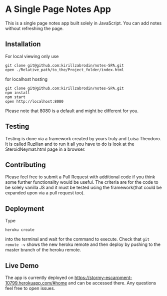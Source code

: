 # A Single Page Notes App
This is a single page notes app built solely in JavaScript. You can add notes without refreshing the page.

## Installation
For local viewing only use
```
git clone git@github.com:kirillzabrodin/notes-SPA.git
open ./Relative_path/to_the/Project_folder/index.html
```
for localhost hosting
```
git clone git@github.com:kirillzabrodin/notes-SPA.git
npm install
npm start
open http://localhost:8080
```
Please note that 8080 is a default and might be different for you.

## Testing

Testing is done via a framework created by yours truly and Luisa Theodoro. It is called Ruzilian and to run it all you have to do is look at the SteroidNeymat.html page in a browser.

## Contributing

Please feel free to submit a Pull Request with additional code if you think some further functionality would be useful. The criteria are for the code to be solely vanilla JS and it must be tested using the framework(that could be expanded upon via a pull request too).

## Deployment

Type
```
heroku create
```
into the terminal and wait for the command to execute. Check that ```git remote -v``` shows the new heroku remote and then deploy by pushing to the master branch of the heroku remote.

## Live Demo

The app is currently deployed on https://stormy-escarpment-10799.herokuapp.com/#home and can be accessed there. Any questions feel free to open issues.
